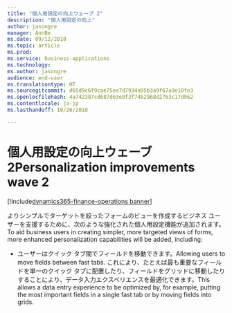 ```yaml
---
title: "個人用設定の向上ウェーブ 2"
description: "個人用設定の向上"
author: jasongre
manager: AnnBe
ms.date: 09/12/2018
ms.topic: article
ms.prod: 
ms.service: business-applications
ms.technology: 
ms.author: jasongre
audience: end-user
ms.translationtype: HT
ms.sourcegitcommit: d65d9c6f9cae75ea7d7934a95b3a9f67a9e10fe3
ms.openlocfilehash: 4a742387cd687d63e9f3f74b2968d2763c17d962
ms.contentlocale: ja-jp
ms.lasthandoff: 10/26/2018

---
```

#  <a name="personalization-improvements-wave-2"></a><span data-ttu-id="d537b-103">個人用設定の向上ウェーブ 2</span><span class="sxs-lookup"><span data-stu-id="d537b-103">Personalization improvements wave 2</span></span>

[!include[dynamics365-finance-operations banner](../includes/dynamics365-finance-operations.md)]


<span data-ttu-id="d537b-104">よりシンプルでターゲットを絞ったフォームのビューを作成するビジネス ユーザーを支援するために、次のような強化された個人用設定機能が追加されます。</span><span class="sxs-lookup"><span data-stu-id="d537b-104">To aid business users in creating simpler, more targeted views of forms, more enhanced personalization capabilities will be added, including:</span></span>  
    
-    <span data-ttu-id="d537b-105">ユーザーはクイック タブ間でフィールドを移動できます。</span><span class="sxs-lookup"><span data-stu-id="d537b-105">Allowing users to move fields between fast tabs.</span></span> <span data-ttu-id="d537b-106">これにより、たとえば最も重要なフィールドを単一のクイック タブに配置したり、フィールドをグリッドに移動したりすることにより、データ入力エクスペリエンスを最適化できます。</span><span class="sxs-lookup"><span data-stu-id="d537b-106">This allows a data entry experience to be optimized by, for example, putting the most important fields in a single fast tab or by moving fields into grids.</span></span> 

